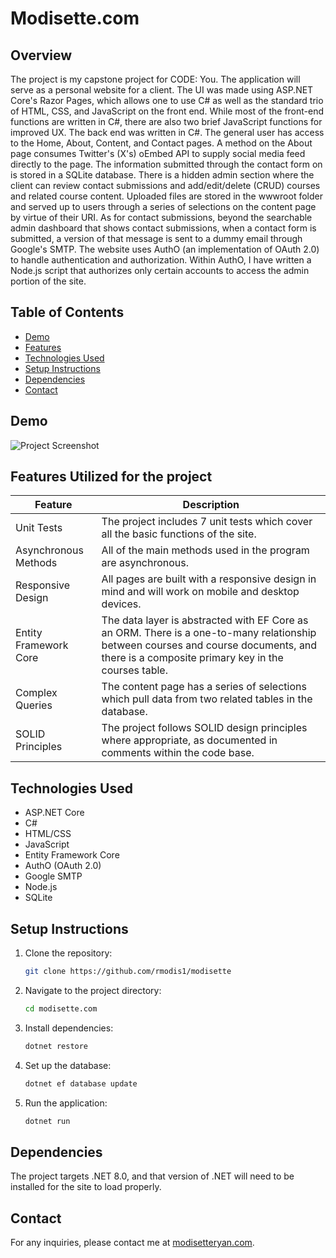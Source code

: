 # Modisette.com

## Overview

The project is my capstone project for CODE: You. The application will serve as a personal website for a client. The UI was made using ASP.NET Core's Razor Pages, which allows one to use C# as well as the standard trio of HTML, CSS, and JavaScript on the front end. While most of the front-end functions are written in C#, there are also two brief JavaScript functions for improved UX. The back end was written in C#. The general user has access to the Home, About, Content, and Contact pages. A method on the About page consumes Twitter's (X's) oEmbed API to supply social media feed directly to the page. The information submitted through the contact form on is stored in a SQLite database. There is a hidden admin section where the client can review contact submissions and add/edit/delete (CRUD) courses and related course content. Uploaded files are stored in the wwwroot folder and served up to users through a series of selections on the content page by virtue of their URI. As for contact submissions, beyond the searchable admin dashboard that shows contact submissions, when a contact form is submitted, a version of that message is sent to a dummy email through Google's SMTP. The website uses AuthO (an implementation of OAuth 2.0) to handle authentication and authorization. Within AuthO, I have written a Node.js script that authorizes only certain accounts to access the admin portion of the site.

## Table of Contents

- [Demo](#demo)
- [Features](#features)
- [Technologies Used](#technologies-used)
- [Setup Instructions](#setup-instructions)
- [Dependencies](#dependencies)
- [Contact](#contact)

## Demo

![Project Screenshot](modisette.com.png)

## Features Utilized for the project

  | Feature        | Description                           |
  |----------------|---------------------------------------|
  | Unit Tests | The project includes 7 unit tests which cover all the basic functions of the site. |
  | Asynchronous Methods | All of the main methods used in the program are asynchronous. |
  | Responsive Design | All pages are built with a responsive design in mind and will work on mobile and desktop devices. |
  | Entity Framework Core | The data layer is abstracted with EF Core as an ORM. There is a one-to-many relationship between courses and course documents, and there is a composite primary key in the courses table. |
  | Complex Queries | The content page has a series of selections which pull data from two related tables in the database. |
  | SOLID Principles | The project follows SOLID design principles where appropriate, as documented in comments within the code base. |

## Technologies Used

- ASP.NET Core
- C#
- HTML/CSS
- JavaScript
- Entity Framework Core
- AuthO (OAuth 2.0)
- Google SMTP
- Node.js
- SQLite

## Setup Instructions

1. Clone the repository:
    ```sh
    git clone https://github.com/rmodis1/modisette
    ```
2. Navigate to the project directory:
    ```sh
    cd modisette.com
    ```
3. Install dependencies:
    ```sh
    dotnet restore
    ```
4. Set up the database:
    ```sh
    dotnet ef database update
    ```
5. Run the application:
    ```sh
    dotnet run
    ```

## Dependencies

The project targets .NET 8.0, and that version of .NET will need to be installed for the site to load properly. 

## Contact

For any inquiries, please contact me at [modisetteryan.com](mailto:modisetteryan@gmail.com).
